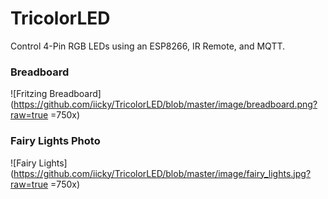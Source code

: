 # TricolorLED
Control 4-Pin RGB LEDs using an ESP8266, IR Remote, and MQTT.


### Breadboard

![Fritzing Breadboard](https://github.com/iicky/TricolorLED/blob/master/image/breadboard.png?raw=true =750x)

### Fairy Lights Photo
![Fairy Lights](https://github.com/iicky/TricolorLED/blob/master/image/fairy_lights.jpg?raw=true =750x)
